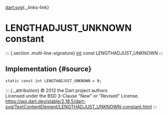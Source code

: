 [dart:svg](../../dart-svg/dart-svg-library){._links-link}

LENGTHADJUST\_UNKNOWN constant
==============================

::: {.section .multi-line-signature}
[int](../../dart-core/int-class) const LENGTHADJUST\_UNKNOWN
:::

Implementation {#source}
--------------

``` {.language-dart data-language="dart"}
static const int LENGTHADJUST_UNKNOWN = 0;
```

::: {._attribution}
© 2012 the Dart project authors\
Licensed under the BSD 3-Clause \"New\" or \"Revised\" License.\
<https://api.dart.dev/stable/2.18.5/dart-svg/TextContentElement/LENGTHADJUST_UNKNOWN-constant.html>
:::
